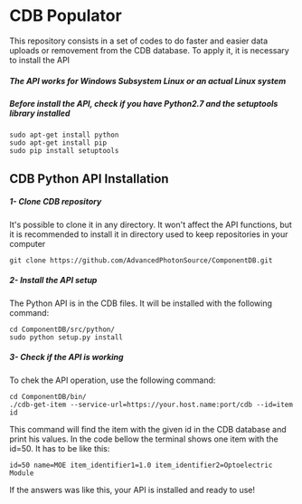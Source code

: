 # CDB Populator

This repository consists in a set of codes to do faster and easier data uploads or removement from the CDB database. To apply it, it is necessary to install the API

##### The API works for Windows Subsystem Linux or an actual Linux system

##### Before install the API, check if you have Python2.7 and the setuptools library installed
```
sudo apt-get install python
sudo apt-get install pip
sudo pip install setuptools
```

## CDB Python API Installation

##### 1- Clone CDB repository

It's possible to clone it in any directory. It won't affect the API functions, but it is recommended to install it in directory used to keep repositories in your computer
```
git clone https://github.com/AdvancedPhotonSource/ComponentDB.git
```

##### 2- Install the API setup

The Python API is in the CDB files. It will be installed with the following command:
```
cd ComponentDB/src/python/
sudo python setup.py install
```

##### 3- Check if the API is working
To chek the API operation, use the following command:
```
cd ComponentDB/bin/
./cdb-get-item --service-url=https://your.host.name:port/cdb --id=item id
```

This command will find the item with the given id in the CDB database and print his values. In the code bellow the terminal shows one item with the id=50. It has to be like this:
```
id=50 name=MOE item_identifier1=1.0 item_identifier2=Optoelectric Module
```

If the answers was like this, your API is installed and ready to use!
